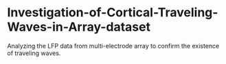 # Investigation-of-Cortical-Traveling-Waves-in-Array-dataset
Analyzing the LFP data from multi-electrode array to confirm the existence of traveling waves.
